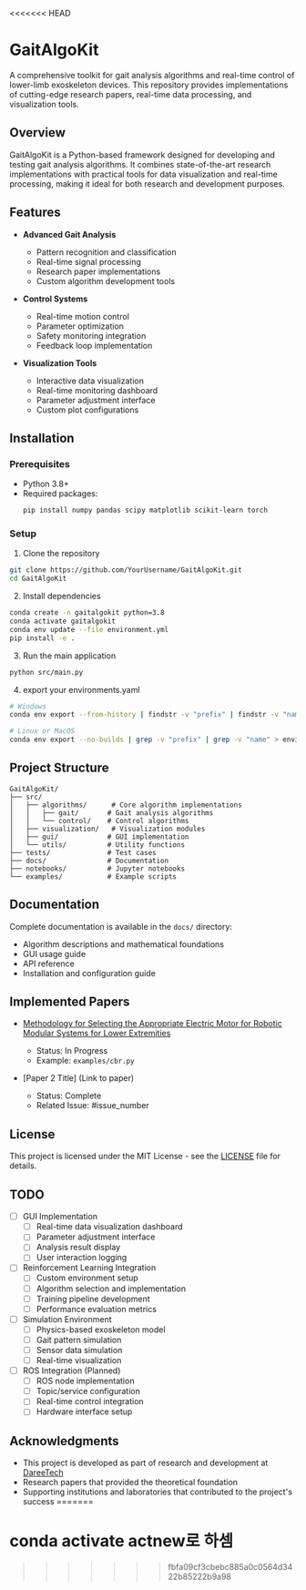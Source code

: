 <<<<<<< HEAD
# GaitAlgoKit

A comprehensive toolkit for gait analysis algorithms and real-time control of lower-limb exoskeleton devices. This repository provides implementations of cutting-edge research papers, real-time data processing, and visualization tools.

## Overview
GaitAlgoKit is a Python-based framework designed for developing and testing gait analysis algorithms. It combines state-of-the-art research implementations with practical tools for data visualization and real-time processing, making it ideal for both research and development purposes.

## Features
- **Advanced Gait Analysis**
  - Pattern recognition and classification
  - Real-time signal processing
  - Research paper implementations
  - Custom algorithm development tools

- **Control Systems**
  - Real-time motion control
  - Parameter optimization
  - Safety monitoring integration
  - Feedback loop implementation

- **Visualization Tools**
  - Interactive data visualization
  - Real-time monitoring dashboard
  - Parameter adjustment interface
  - Custom plot configurations

## Installation

### Prerequisites
- Python 3.8+
- Required packages:
  ```bash
  pip install numpy pandas scipy matplotlib scikit-learn torch
  ```

### Setup
1. Clone the repository
```bash
git clone https://github.com/YourUsername/GaitAlgoKit.git
cd GaitAlgoKit
```

2. Install dependencies
```bash
conda create -n gaitalgokit python=3.8
conda activate gaitalgokit
conda env update --file environment.yml
pip install -e .
```

3. Run the main application
```bash
python src/main.py
```

4. export your environments.yaml
```bash
# Windows
conda env export --from-history | findstr -v "prefix" | findstr -v "name"  > environment.yml

# Linux or MacOS
conda env export --no-builds | grep -v "prefix" | grep -v "name" > environment.yml

```

## Project Structure
```
GaitAlgoKit/
├── src/
│   ├── algorithms/      # Core algorithm implementations
│   │   ├── gait/       # Gait analysis algorithms
│   │   └── control/    # Control algorithms
│   ├── visualization/   # Visualization modules
│   ├── gui/            # GUI implementation
│   └── utils/          # Utility functions
├── tests/              # Test cases
├── docs/               # Documentation
├── notebooks/          # Jupyter notebooks
└── examples/           # Example scripts
```

## Documentation
Complete documentation is available in the `docs/` directory:
- Algorithm descriptions and mathematical foundations
- GUI usage guide
- API reference
- Installation and configuration guide

## Implemented Papers
- [Methodology for Selecting the Appropriate Electric Motor for Robotic Modular Systems for Lower Extremities](https://doi.org/%2010.3390/healthcare10102054)
  - Status: In Progress
  - Example: `examples/cbr.py`

- [Paper 2 Title] (Link to paper)
  - Status: Complete
  - Related Issue: #issue_number


## License
This project is licensed under the MIT License - see the [LICENSE](LICENSE) file for details.

## TODO
- [ ] GUI Implementation
  - [ ] Real-time data visualization dashboard
  - [ ] Parameter adjustment interface
  - [ ] Analysis result display
  - [ ] User interaction logging

- [ ] Reinforcement Learning Integration
  - [ ] Custom environment setup
  - [ ] Algorithm selection and implementation
  - [ ] Training pipeline development
  - [ ] Performance evaluation metrics

- [ ] Simulation Environment
  - [ ] Physics-based exoskeleton model
  - [ ] Gait pattern simulation
  - [ ] Sensor data simulation
  - [ ] Real-time visualization

- [ ] ROS Integration (Planned)
  - [ ] ROS node implementation
  - [ ] Topic/service configuration
  - [ ] Real-time control integration
  - [ ] Hardware interface setup

## Acknowledgments
- This project is developed as part of research and development at [DareeTech](https://www.dareetech.com)
- Research papers that provided the theoretical foundation
- Supporting institutions and laboratories that contributed to the project's success
=======
# conda activate actnew로 하셈
>>>>>>> fbfa09cf3cbebc885a0c0564d3422b85222b9a98

